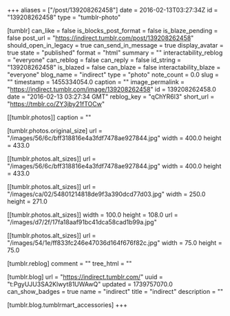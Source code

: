 +++
aliases = ["/post/139208262458"]
date = 2016-02-13T03:27:34Z
id = "139208262458"
type = "tumblr-photo"

[tumblr]
can_like = false
is_blocks_post_format = false
is_blaze_pending = false
post_url = "https://indirect.tumblr.com/post/139208262458"
should_open_in_legacy = true
can_send_in_message = true
display_avatar = true
state = "published"
format = "html"
summary = ""
interactability_reblog = "everyone"
can_reblog = false
can_reply = false
id_string = "139208262458"
is_blazed = false
can_blaze = false
interactability_blaze = "everyone"
blog_name = "indirect"
type = "photo"
note_count = 0.0
slug = ""
timestamp = 1455334054.0
caption = ""
image_permalink = "https://indirect.tumblr.com/image/139208262458"
id = 139208262458.0
date = "2016-02-13 03:27:34 GMT"
reblog_key = "qChYR6l3"
short_url = "https://tmblr.co/ZY3jby21fTOCw"

[[tumblr.photos]]
caption = ""

[tumblr.photos.original_size]
url = "/images/56/6c/bff318816e4a3fdf7478ae927844.jpg"
width = 400.0
height = 433.0

[[tumblr.photos.alt_sizes]]
url = "/images/56/6c/bff318816e4a3fdf7478ae927844.jpg"
width = 400.0
height = 433.0

[[tumblr.photos.alt_sizes]]
url = "/images/ca/02/54801214818de9f3a390dcd77d03.jpg"
width = 250.0
height = 271.0

[[tumblr.photos.alt_sizes]]
width = 100.0
height = 108.0
url = "/images/d7/2f/17fa18aaf91bc41dca58cad1b99a.jpg"

[[tumblr.photos.alt_sizes]]
url = "/images/54/1e/ff833fc246e47036d164f676f82c.jpg"
width = 75.0
height = 75.0

[tumblr.reblog]
comment = ""
tree_html = ""

[tumblr.blog]
url = "https://indirect.tumblr.com/"
uuid = "t:PgyUJU3SA2Klwyt81UWAwQ"
updated = 1739757070.0
can_show_badges = true
name = "indirect"
title = "indirect"
description = ""

[tumblr.blog.tumblrmart_accessories]
+++
